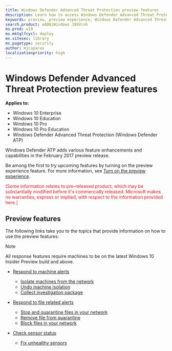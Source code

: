 ```yaml
---
title: Windows Defender Advanced Threat Protection preview features
description: Learn how to access Windows Defender Advanced Threat Protection preview features.
keywords: preview, preview experience, Windows Defender Advanced Threat Protection, features, updates
search.product: eADQiWindows 10XVcnh
ms.prod: w10
ms.mktglfcycl: deploy
ms.sitesec: library
ms.pagetype: security
author: mjcaparas
localizationpriority: high
---
```


# Windows Defender Advanced Threat Protection preview features

**Applies to:**

- Windows 10 Enterprise
- Windows 10 Education
- Windows 10 Pro
- Windows 10 Pro Education
- Windows Defender Advanced Threat Protection (Windows Defender ATP)

Windows Defender ATP adds various feature enhancements and capabilities in the February 2017 preview release.

Be among the first to try upcoming features by turning on the preview experience feature. For more information, see [Turn on the preview experience](preview-settings-windows-defender-advanced-threat-protection.md).

<span style="color:#ED1C24;">[Some information relates to pre-released product, which may be substantially modified before it's commercially released. Microsoft makes no warranties, express or implied, with respect to the information provided here.]</span>

## Preview features
The following links take you to the topics that provide information on how to use the preview features:

>[!NOTE]
> All response features require machines to be on the latest Windows 10 Insider Preview build and above.

- [Respond to machine alerts](respond-machine-alerts-windows-defender-advanced-threat-protection.md)
  - [Isolate machines from the network](respond-machine-alerts-windows-defender-advanced-threat-protection.md#isolate-machines-from-the-network)
  - [Undo machine isolation](respond-machine-alerts-windows-defender-advanced-threat-protection.md#undo-machine-isolation)
  - [Collect investigation package](respond-machine-alerts-windows-defender-advanced-threat-protection.md#collect-investigation-package-from-machines)

- [Respond to file related alerts](respond-file-alerts-windows-defender-advanced-threat-protection.md)
  - [Stop and quarantine files in your network](respond-file-alerts-windows-defender-advanced-threat-protection.md#stop-and-quarantine-files-in-your-network)
  - [Remove file from quarantine](respond-file-alerts-windows-defender-advanced-threat-protection.md#remove-file-from-quarantine)
  - [Block files in your network](respond-file-alerts-windows-defender-advanced-threat-protection.md#block-files-in-your-network)

- [Check sensor status](check-sensor-status-windows-defender-advanced-threat-protection.md)
  - [Fix unhealthy sensors](fix-unhealhty-sensors-windows-defender-advanced-threat-protection.md)
